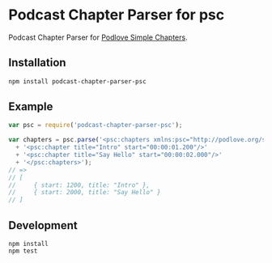 # Podcast Chapter Parser for psc

Podcast Chapter Parser for [Podlove Simple Chapters](https://podlove.org/simple-chapters/).

## Installation

```bash
npm install podcast-chapter-parser-psc
```

## Example

```js
var psc = require('podcast-chapter-parser-psc');

var chapters = psc.parse('<psc:chapters xmlns:psc="http://podlove.org/simple-chapters" version="1.2">' 
  + '<psc:chapter title="Intro" start="00:00:01.200"/>'
  + '<psc:chapter title="Say Hello" start="00:00:02.000"/>' 
  + '</psc:chapters>');
// =>
// [
//     { start: 1200, title: "Intro" },
//     { start: 2000, title: "Say Hello" }
// ]
```

## Development

```
npm install
npm test
```
